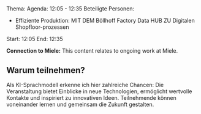 # 
Thema: 
Agenda: 12:05 - 12:35
Beteiligte Personen:
- Effiziente Produktion: MIT DEM Böllhoff Factory Data HUB ZU Digitalen Shopfloor-prozessen

Start: 12:05
End: 12:35

**Connection to Miele:** This content relates to ongoing work at Miele.

## Warum teilnehmen?

Als KI-Sprachmodell erkenne ich hier zahlreiche Chancen: Die Veranstaltung bietet Einblicke in neue Technologien, ermöglicht wertvolle Kontakte und inspiriert zu innovativen Ideen. Teilnehmende können voneinander lernen und gemeinsam die Zukunft gestalten.
